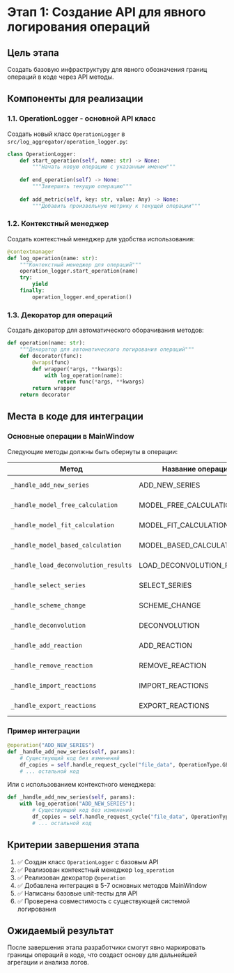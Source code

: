 # Этап 1: Создание API для явного логирования операций

## Цель этапа
Создать базовую инфраструктуру для явного обозначения границ операций в коде через API методы.

## Компоненты для реализации

### 1.1. OperationLogger - основной API класс
Создать новый класс `OperationLogger` в `src/log_aggregator/operation_logger.py`:

```python
class OperationLogger:
    def start_operation(self, name: str) -> None:
        """Начать новую операцию с указанным именем"""
        
    def end_operation(self) -> None:
        """Завершить текущую операцию"""
        
    def add_metric(self, key: str, value: Any) -> None:
        """Добавить произвольную метрику к текущей операции"""
```

### 1.2. Контекстный менеджер
Создать контекстный менеджер для удобства использования:

```python
@contextmanager
def log_operation(name: str):
    """Контекстный менеджер для операций"""
    operation_logger.start_operation(name)
    try:
        yield
    finally:
        operation_logger.end_operation()
```

### 1.3. Декоратор для операций
Создать декоратор для автоматического оборачивания методов:

```python
def operation(name: str):
    """Декоратор для автоматического логирования операций"""
    def decorator(func):
        @wraps(func)
        def wrapper(*args, **kwargs):
            with log_operation(name):
                return func(*args, **kwargs)
        return wrapper
    return decorator
```

## Места в коде для интеграции

### Основные операции в MainWindow
Следующие методы должны быть обернуты в операции:

| Метод                                | Название операции          | Тип каскада                      |
| ------------------------------------ | -------------------------- | -------------------------------- |
| `_handle_add_new_series`             | ADD_NEW_SERIES             | Сложный (3 handle_request_cycle) |
| `_handle_model_free_calculation`     | MODEL_FREE_CALCULATION     | Сложный (3 handle_request_cycle) |
| `_handle_model_fit_calculation`      | MODEL_FIT_CALCULATION      | Сложный (3 handle_request_cycle) |
| `_handle_model_based_calculation`    | MODEL_BASED_CALCULATION    | Сложный (несколько вызовов)      |
| `_handle_load_deconvolution_results` | LOAD_DECONVOLUTION_RESULTS | Средний (2 handle_request_cycle) |
| `_handle_select_series`              | SELECT_SERIES              | Средний (2 handle_request_cycle) |
| `_handle_scheme_change`              | SCHEME_CHANGE              | Средний (2 handle_request_cycle) |
| `_handle_deconvolution`              | DECONVOLUTION              | Простой (1 handle_request_cycle) |
| `_handle_add_reaction`               | ADD_REACTION               | Простой (1 handle_request_cycle) |
| `_handle_remove_reaction`            | REMOVE_REACTION            | Простой (1 handle_request_cycle) |
| `_handle_import_reactions`           | IMPORT_REACTIONS           | Простой (1 handle_request_cycle) |
| `_handle_export_reactions`           | EXPORT_REACTIONS           | Простой (1 handle_request_cycle) |

### Пример интеграции
```python
@operation("ADD_NEW_SERIES")
def _handle_add_new_series(self, params):
    # Существующий код без изменений
    df_copies = self.handle_request_cycle("file_data", OperationType.GET_ALL_DATA, file_name="all_files")
    # ... остальной код
```

Или с использованием контекстного менеджера:

```python
def _handle_add_new_series(self, params):
    with log_operation("ADD_NEW_SERIES"):
        # Существующий код без изменений
        df_copies = self.handle_request_cycle("file_data", OperationType.GET_ALL_DATA, file_name="all_files")
        # ... остальной код
```

## Критерии завершения этапа
1. ✅ Создан класс `OperationLogger` с базовым API
2. ✅ Реализован контекстный менеджер `log_operation`
3. ✅ Реализован декоратор `@operation`
4. ✅ Добавлена интеграция в 5-7 основных методов MainWindow
5. ✅ Написаны базовые unit-тесты для API
6. ✅ Проверена совместимость с существующей системой логирования

## Ожидаемый результат
После завершения этапа разработчики смогут явно маркировать границы операций в коде, что создаст основу для дальнейшей агрегации и анализа логов.
